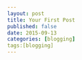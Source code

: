 ```yaml
---
layout: post
title: Your First Post
published: false
date: 2015-09-13
categories: [blogging]
tags:[blogging]
---
```


